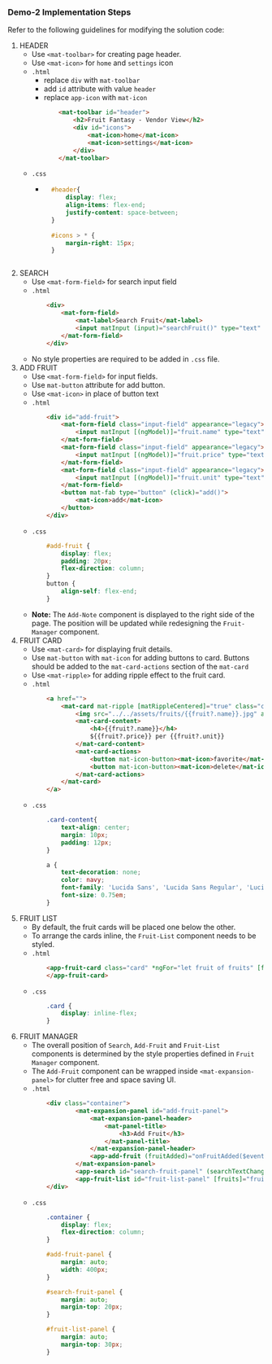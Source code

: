 ### Demo-2 Implementation Steps

Refer to the following guidelines for modifying the solution code:

1. HEADER
    - Use `<mat-toolbar>` for creating page header.
    - Use `<mat-icon>` for `home` and `settings` icon
    - `.html`
        - replace `div` with `mat-toolbar`
        - add `id` attribute with value `header`
        - replace `app-icon` with `mat-icon`
            ```html
                <mat-toolbar id="header">
                    <h2>Fruit Fantasy - Vendor View</h2>
                    <div id="icons">
                        <mat-icon>home</mat-icon>
                        <mat-icon>settings</mat-icon>
                    </div>
                </mat-toolbar>
            ```
    - `.css`
        - ```css
            #header{
                display: flex;
                align-items: flex-end;
                justify-content: space-between;
            }
            
            #icons > * {
                margin-right: 15px;
            }
        ```
2. SEARCH
    - Use `<mat-form-field>` for search input field
    - `.html`
        ```html
            <div>
                <mat-form-field>
                    <mat-label>Search Fruit</mat-label>
                    <input matInput (input)="searchFruit()" type="text" placeholder="Search Fruit" name="fruitName" [(ngModel)]="fruitName">
                </mat-form-field>
            </div>
        ```
    - No style properties are required to be added in `.css` file.
3. ADD FRUIT
    - Use `<mat-form-field>` for input fields.
    - Use `mat-button` attribute for add button.
    - Use `<mat-icon>` in place of button text
    - `.html`
        ```html
            <div id="add-fruit">
                <mat-form-field class="input-field" appearance="legacy">
                    <input matInput [(ngModel)]="fruit.name" type="text" placeholder="Name">
                </mat-form-field>
                <mat-form-field class="input-field" appearance="legacy">
                    <input matInput [(ngModel)]="fruit.price" type="text" placeholder="Price ($)">
                </mat-form-field>
                <mat-form-field class="input-field" appearance="legacy">
                    <input matInput [(ngModel)]="fruit.unit" type="text" placeholder="Unit (pound / piece)">
                </mat-form-field>
                <button mat-fab type="button" (click)="add()">
                    <mat-icon>add</mat-icon>
                </button>
            </div>
        ```
    - `.css`
        ```css
            #add-fruit {
                display: flex;
                padding: 20px;
                flex-direction: column;
            }
            button {
                align-self: flex-end;
            }
        ```
    - **Note:** The `Add-Note` component is displayed to the right side of the page. The position will be updated while redesigning the `Fruit-Manager` component.
4. FRUIT CARD
    - Use `<mat-card>` for displaying fruit details.
    - Use `mat-button` with `mat-icon` for adding buttons to card. Buttons should be added to the `mat-card-actions` section of the `mat-card`
    - Use `<mat-ripple>` for adding ripple effect to the fruit card.
    - `.html`
        ```html
            <a href="">
                <mat-card mat-ripple [matRippleCentered]="true" class="card-content">
                    <img src="../../assets/fruits/{{fruit?.name}}.jpg" alt="" width="280px" height="250px">
                    <mat-card-content>
                        <h4>{{fruit?.name}}</h4>
                        ${{fruit?.price}} per {{fruit?.unit}}
                    </mat-card-content>
                    <mat-card-actions>
                        <button mat-icon-button><mat-icon>favorite</mat-icon></button>
                        <button mat-icon-button><mat-icon>delete</mat-icon></button>
                    </mat-card-actions>
                </mat-card>
            </a>
        ```
    - `.css`
        ```css
            .card-content{
                text-align: center;
                margin: 10px;
                padding: 12px;
            }

            a {
                text-decoration: none;
                color: navy;
                font-family: 'Lucida Sans', 'Lucida Sans Regular', 'Lucida Grande', 'Lucida Sans Unicode', Geneva, Verdana, sans-serif;
                font-size: 0.75em;
            }
        ```
5. FRUIT LIST
    - By default, the fruit cards will be placed one below the other.
    - To arrange the cards inline, the `Fruit-List` component needs to be styled.
    - `.html`
        ```html
            <app-fruit-card class="card" *ngFor="let fruit of fruits" [fruit] = "fruit">
            </app-fruit-card>
        ```
    - `.css`
        ```css
            .card {
                display: inline-flex;
            }
        ```
6. FRUIT MANAGER
    - The overall position of `Search`, `Add-Fruit` and `Fruit-List` components is determined by the style properties defined in `Fruit Manager` component.
    - The `Add-Fruit` component can be wrapped inside `<mat-expansion-panel>` for clutter free and space saving UI.
    - `.html`
        ```html
            <div class="container">
                    <mat-expansion-panel id="add-fruit-panel">
                        <mat-expansion-panel-header>
                            <mat-panel-title>
                                <h3>Add Fruit</h3>
                            </mat-panel-title>
                        </mat-expansion-panel-header>
                        <app-add-fruit (fruitAdded)="onFruitAdded($event)"></app-add-fruit>
                    </mat-expansion-panel>
                    <app-search id="search-fruit-panel" (searchTextChanged)="onSearchTextChanged($event)"></app-search>
                    <app-fruit-list id="fruit-list-panel" [fruits]="fruits"></app-fruit-list>
            </div>
        ```
    - `.css`
        ```css
            .container {
                display: flex;
                flex-direction: column;
            }

            #add-fruit-panel {
                margin: auto;
                width: 400px;
            }

            #search-fruit-panel {
                margin: auto;
                margin-top: 20px;
            }

            #fruit-list-panel {
                margin: auto;
                margin-top: 30px;
            }
        ```